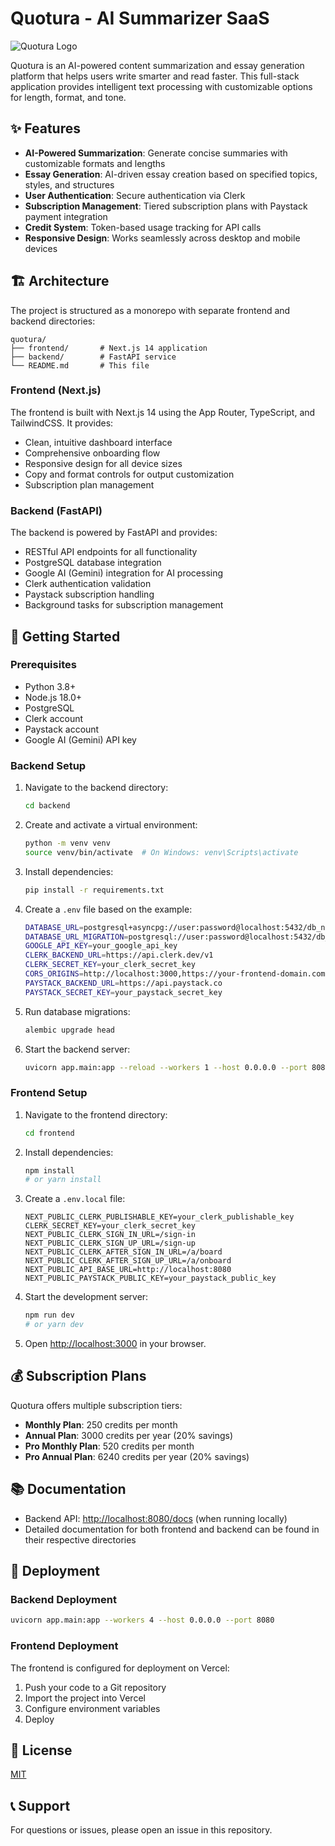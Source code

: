 # Quotura - AI Summarizer SaaS

![Quotura Logo](https://i.ibb.co/Gm0db3P/og-image.png)

Quotura is an AI-powered content summarization and essay generation platform that helps users write smarter and read faster. This full-stack application provides intelligent text processing with customizable options for length, format, and tone.

## ✨ Features

- **AI-Powered Summarization**: Generate concise summaries with customizable formats and lengths
- **Essay Generation**: AI-driven essay creation based on specified topics, styles, and structures
- **User Authentication**: Secure authentication via Clerk
- **Subscription Management**: Tiered subscription plans with Paystack payment integration
- **Credit System**: Token-based usage tracking for API calls
- **Responsive Design**: Works seamlessly across desktop and mobile devices

## 🏗️ Architecture

The project is structured as a monorepo with separate frontend and backend directories:

```
quotura/
├── frontend/       # Next.js 14 application
├── backend/        # FastAPI service
└── README.md       # This file
```

### Frontend (Next.js)

The frontend is built with Next.js 14 using the App Router, TypeScript, and TailwindCSS. It provides:

- Clean, intuitive dashboard interface
- Comprehensive onboarding flow
- Responsive design for all device sizes
- Copy and format controls for output customization
- Subscription plan management

### Backend (FastAPI)

The backend is powered by FastAPI and provides:

- RESTful API endpoints for all functionality
- PostgreSQL database integration
- Google AI (Gemini) integration for AI processing
- Clerk authentication validation
- Paystack subscription handling
- Background tasks for subscription management

## 🚀 Getting Started

### Prerequisites

- Python 3.8+
- Node.js 18.0+
- PostgreSQL
- Clerk account
- Paystack account
- Google AI (Gemini) API key

### Backend Setup

1. Navigate to the backend directory:
   ```bash
   cd backend
   ```

2. Create and activate a virtual environment:
   ```bash
   python -m venv venv
   source venv/bin/activate  # On Windows: venv\Scripts\activate
   ```

3. Install dependencies:
   ```bash
   pip install -r requirements.txt
   ```

4. Create a `.env` file based on the example:
   ```bash
   DATABASE_URL=postgresql+asyncpg://user:password@localhost:5432/db_name
   DATABASE_URL_MIGRATION=postgresql://user:password@localhost:5432/db_name
   GOOGLE_API_KEY=your_google_api_key
   CLERK_BACKEND_URL=https://api.clerk.dev/v1
   CLERK_SECRET_KEY=your_clerk_secret_key
   CORS_ORIGINS=http://localhost:3000,https://your-frontend-domain.com
   PAYSTACK_BACKEND_URL=https://api.paystack.co
   PAYSTACK_SECRET_KEY=your_paystack_secret_key
   ```

5. Run database migrations:
   ```bash
   alembic upgrade head
   ```

6. Start the backend server:
   ```bash
   uvicorn app.main:app --reload --workers 1 --host 0.0.0.0 --port 8080
   ```

### Frontend Setup

1. Navigate to the frontend directory:
   ```bash
   cd frontend
   ```

2. Install dependencies:
   ```bash
   npm install
   # or yarn install
   ```

3. Create a `.env.local` file:
   ```
   NEXT_PUBLIC_CLERK_PUBLISHABLE_KEY=your_clerk_publishable_key
   CLERK_SECRET_KEY=your_clerk_secret_key
   NEXT_PUBLIC_CLERK_SIGN_IN_URL=/sign-in
   NEXT_PUBLIC_CLERK_SIGN_UP_URL=/sign-up
   NEXT_PUBLIC_CLERK_AFTER_SIGN_IN_URL=/a/board
   NEXT_PUBLIC_CLERK_AFTER_SIGN_UP_URL=/a/onboard
   NEXT_PUBLIC_API_BASE_URL=http://localhost:8080
   NEXT_PUBLIC_PAYSTACK_PUBLIC_KEY=your_paystack_public_key
   ```

4. Start the development server:
   ```bash
   npm run dev
   # or yarn dev
   ```

5. Open [http://localhost:3000](http://localhost:3000) in your browser.

## 💰 Subscription Plans

Quotura offers multiple subscription tiers:

- **Monthly Plan**: 250 credits per month
- **Annual Plan**: 3000 credits per year (20% savings)
- **Pro Monthly Plan**: 520 credits per month
- **Pro Annual Plan**: 6240 credits per year (20% savings)

## 📚 Documentation

- Backend API: [http://localhost:8080/docs](http://localhost:8080/docs) (when running locally)
- Detailed documentation for both frontend and backend can be found in their respective directories

## 🚢 Deployment

### Backend Deployment

```bash
uvicorn app.main:app --workers 4 --host 0.0.0.0 --port 8080
```

### Frontend Deployment

The frontend is configured for deployment on Vercel:

1. Push your code to a Git repository
2. Import the project into Vercel
3. Configure environment variables
4. Deploy

## 📝 License

[MIT](LICENSE)

## 📞 Support

For questions or issues, please open an issue in this repository.